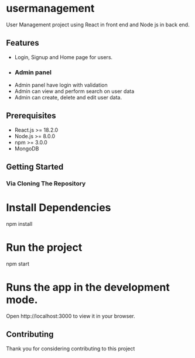 # usermanagement
User Management project using React in front end and Node js in back end.

## Features

* Login, Signup and Home page for users.
* ### Admin panel
* Admin panel have login with validation 
* Admin can view and perform search on user data
* Admin can create, delete and edit user data.

## Prerequisites

* React.js >= 18.2.0
* Node.js >= 8.0.0
* npm >= 3.0.0
* MongoDB

## Getting Started

### Via Cloning The Repository

# Install Dependencies
npm install

# Run the project
npm start

# Runs the app in the development mode.
Open http://localhost:3000 to view it in your browser.

## Contributing

Thank you for considering contributing to this project
